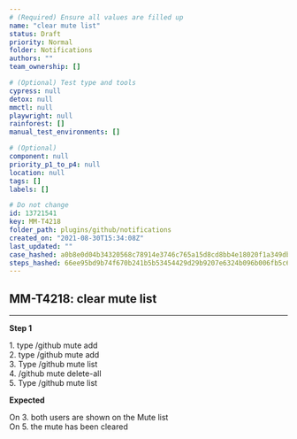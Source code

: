 ```yaml
---
# (Required) Ensure all values are filled up
name: "clear mute list"
status: Draft
priority: Normal
folder: Notifications
authors: ""
team_ownership: []

# (Optional) Test type and tools
cypress: null
detox: null
mmctl: null
playwright: null
rainforest: []
manual_test_environments: []

# (Optional)
component: null
priority_p1_to_p4: null
location: null
tags: []
labels: []

# Do not change
id: 13721541
key: MM-T4218
folder_path: plugins/github/notifications
created_on: "2021-08-30T15:34:08Z"
last_updated: ""
case_hashed: a0b8e0d04b34320568c78914e3746c765a15d8cd8bb4e18020f1a349db51eafc19a56facd9c95fbb38fa542c6cab412e
steps_hashed: 66ee95bd9b74f670b241b5b53454429d29b9207e6324b096b006fb5c699bd6b69a9f680f6a9ed06e4f5f83e8dedf6a28
---
```


## MM-T4218: clear mute list

---

**Step 1**

1\. type /github mute add\
2\. type /github mute add\
3\. Type /github mute list\
4\. /github mute delete-all\
5\. Type /github mute list

**Expected**

On 3. both users are shown on the Mute list\
On 5. the mute has been cleared
